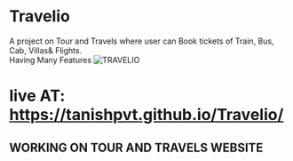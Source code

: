 # Travelio

A project on Tour and Travels where user can Book tickets of Train, Bus, Cab, Villas& Flights.<br>
Having Many Features
![TRAVELIO](https://user-images.githubusercontent.com/66123919/131503294-2a5ce1d9-539f-4c48-9872-d64c1a3b9a33.JPG)

<!-- https://user-images.githubusercontent.com/66123919/131496428-2ec0c0a7-0bc7-40c2-8322-f60787901c61.mp4
 -->
# live AT: https://tanishpvt.github.io/Travelio/


## WORKING ON TOUR AND TRAVELS WEBSITE
